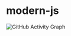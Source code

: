 # modern-js
![GitHub Activity Graph](https://activity-graph.herokuapp.com/graph?username=shaykotselim)  
